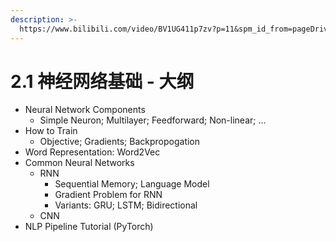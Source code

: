 ```yaml
---
description: >-
  https://www.bilibili.com/video/BV1UG411p7zv?p=11&spm_id_from=pageDriver&vd_source=9772a60c44b4a881b99fd8ac9a574793
---
```


# 2.1 神经网络基础 - 大纲

* Neural Network Components
  * Simple Neuron; Multilayer; Feedforward; Non-linear; ...
* How to Train
  * Objective; Gradients; Backpropogation
* Word Representation: Word2Vec
* Common Neural Networks
  * RNN
    * Sequential Memory; Language Model
    * Gradient Problem for RNN
    * Variants: GRU; LSTM; Bidirectional
  * CNN
* NLP Pipeline Tutorial (PyTorch)

